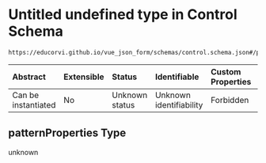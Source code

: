 # Untitled undefined type in Control Schema

```txt
https://educorvi.github.io/vue_json_form/schemas/control.schema.json#/properties/options/properties/enumTitles/patternProperties
```



| Abstract            | Extensible | Status         | Identifiable            | Custom Properties | Additional Properties | Access Restrictions | Defined In                                                                     |
| :------------------ | :--------- | :------------- | :---------------------- | :---------------- | :-------------------- | :------------------ | :----------------------------------------------------------------------------- |
| Can be instantiated | No         | Unknown status | Unknown identifiability | Forbidden         | Allowed               | none                | [control.schema.json\*](../schemas/control.schema.json "open original schema") |

## patternProperties Type

unknown
